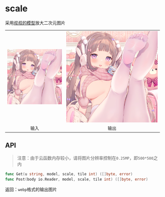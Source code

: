 # scale
采用[叔叔的模型](https://github.com/bilibili/ailab)放大二次元图片

<table>
	<tr>
		<td align="center"><img src="test/0.jpg"></td>
		<td align="center"><img src="test/out.webp"></td>
	</tr>
    <tr>
		<td align="center">输入</td>
		<td align="center">输出</td>
	</tr>
</table>

## API
> 注意：由于云函数内存较小，请将图片分辨率控制在`0.25MP`，即`500*500`之内
```go
func Get(u string, model, scale, tile int) ([]byte, error)
func Post(body io.Reader, model, scale, tile int) ([]byte, error)
```
返回：`webp`格式的输出图片
